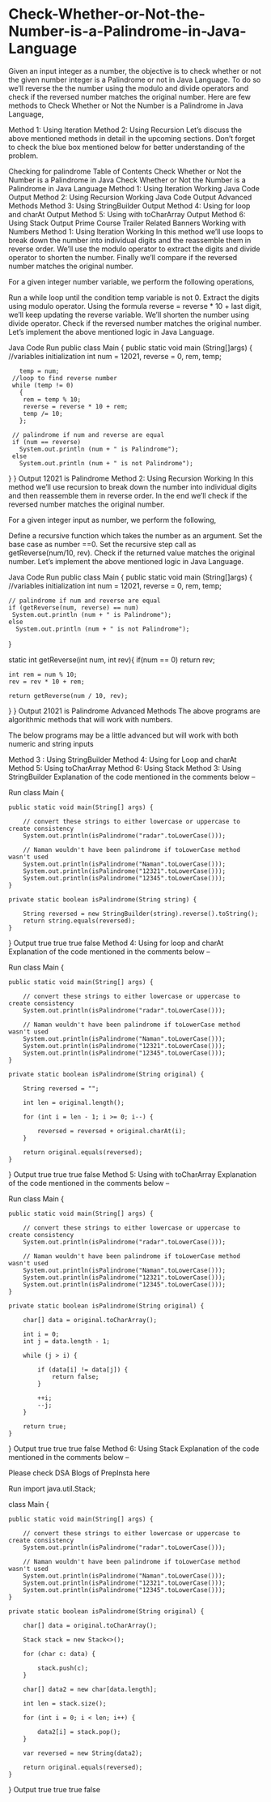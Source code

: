 # Check-Whether-or-Not-the-Number-is-a-Palindrome-in-Java-Language

Given an input integer as a number, the objective is to check whether or not the given number integer is a Palindrome or not in Java Language. To do so we’ll reverse the the number using the modulo and divide operators and check if the reversed number matches the original number. Here are few methods to Check Whether or Not the Number is a Palindrome in Java Language,

Method 1: Using Iteration
Method 2: Using Recursion
Let’s discuss the above mentioned methods in detail in the upcoming sections. Don’t forget to check the blue box mentioned below for better understanding of the problem.

Checking for palindrome
Table of Contents
Check Whether or Not the Number is a Palindrome in Java
Check Whether or Not the Number is a Palindrome in Java Language
Method 1: Using Iteration
Working
Java Code
Output
Method 2: Using Recursion
Working
Java Code
Output
Advanced Methods
Method 3: Using StringBuilder
Output
Method 4: Using for loop and charAt
Output
Method 5: Using with toCharArray
Output
Method 6: Using Stack
Output
Prime Course Trailer
Related Banners
Working with Numbers
Method 1: Using Iteration
Working
In this method we’ll use loops to break down the number into individual digits and the reassemble them in reverse order. We’ll use the modulo operator to extract the digits and divide operator to shorten the number. Finally we’ll compare if the reversed number matches the original number.

For a given integer number variable, we perform the following operations,

Run a while loop until the condition temp variable is not 0.
Extract the digits using modulo operator.
Using the formula reverse = reverse * 10 + last digit, we’ll keep updating the reverse variable.
We’ll shorten the number using divide operator.
Check if the reversed number matches the original number.
Let’s implement the above mentioned logic in Java Language.

Java Code
Run
public class Main
 {
   public static void main (String[]args)
   {
     //variables initialization
     int num = 12021, reverse = 0, rem, temp;

       temp = num;
     //loop to find reverse number
     while (temp != 0)
       {
     	rem = temp % 10;
     	reverse = reverse * 10 + rem;
     	temp /= 10;
       };

     // palindrome if num and reverse are equal
     if (num == reverse)
       System.out.println (num + " is Palindrome");
     else
       System.out.println (num + " is not Palindrome");
   }
 }
Output
12021 is Palindrome
Method 2: Using Recursion
Working
In this method we’ll use recursion to break down the number into individual digits and then reassemble them in reverse order. In the end we’ll check if the reversed number matches the original number.

For a given integer input as number, we perform the following,

Define a recursive function which takes the number as an argument.
Set the base case as number ==0.
Set the recursive step call as getReverse(num/10, rev).
Check if the returned value matches the original number.
Let’s implement the above mentioned logic in Java Language.

Java Code
Run
public class Main
{
  public static void main (String[]args)
  {
    //variables initialization
    int num = 12021, reverse = 0, rem, temp;

    // palindrome if num and reverse are equal
    if (getReverse(num, reverse) == num)
     System.out.println (num + " is Palindrome");
    else
      System.out.println (num + " is not Palindrome");
  }
  
  static int getReverse(int num, int rev){
    if(num == 0)
        return rev;
    
    int rem = num % 10;
    rev = rev * 10 + rem;
    
    return getReverse(num / 10, rev);
}
}
Output
21021 is Palindrome
Advanced Methods
The above programs are algorithmic methods that will work with numbers.

The below programs may be a little advanced but will work with both numeric and string inputs

Method 3 : Using StringBuilder
Method 4: Using for Loop and charAt
Method 5: Using toCharArray
Method 6: Using Stack
Method 3: Using StringBuilder
Explanation of the code mentioned in the comments below –

Run
class Main {

    public static void main(String[] args) {

        // convert these strings to either lowercase or uppercase to create consistency
        System.out.println(isPalindrome("radar".toLowerCase()));

        // Naman wouldn't have been palindrome if toLowerCase method wasn't used
        System.out.println(isPalindrome("Naman".toLowerCase()));
        System.out.println(isPalindrome("12321".toLowerCase()));
        System.out.println(isPalindrome("12345".toLowerCase()));
    }

    private static boolean isPalindrome(String string) {

        String reversed = new StringBuilder(string).reverse().toString();
        return string.equals(reversed);
    }
}
Output
true
true
true
false
Method 4: Using for loop and charAt
Explanation of the code mentioned in the comments below –

Run
class Main {

    public static void main(String[] args) {

        // convert these strings to either lowercase or uppercase to create consistency
        System.out.println(isPalindrome("radar".toLowerCase()));

        // Naman wouldn't have been palindrome if toLowerCase method wasn't used
        System.out.println(isPalindrome("Naman".toLowerCase()));
        System.out.println(isPalindrome("12321".toLowerCase()));
        System.out.println(isPalindrome("12345".toLowerCase()));
    }

    private static boolean isPalindrome(String original) {

        String reversed = "";

        int len = original.length();

        for (int i = len - 1; i >= 0; i--) {

            reversed = reversed + original.charAt(i);
        }

        return original.equals(reversed);
    }
}
Output
true
true
true
false
Method 5: Using with toCharArray
Explanation of the code mentioned in the comments below –

Run
class Main {

    public static void main(String[] args) {

        // convert these strings to either lowercase or uppercase to create consistency
        System.out.println(isPalindrome("radar".toLowerCase()));

        // Naman wouldn't have been palindrome if toLowerCase method wasn't used
        System.out.println(isPalindrome("Naman".toLowerCase()));
        System.out.println(isPalindrome("12321".toLowerCase()));
        System.out.println(isPalindrome("12345".toLowerCase()));
    }

    private static boolean isPalindrome(String original) {

        char[] data = original.toCharArray();

        int i = 0;
        int j = data.length - 1;

        while (j > i) {

            if (data[i] != data[j]) {
                return false;
            }

            ++i;
            --j;
        }

        return true;
    }
}
Output
true
true
true
false
Method 6: Using Stack
Explanation of the code mentioned in the comments below –

Please check DSA Blogs of PrepInsta here

Run
import java.util.Stack;

class Main {

    public static void main(String[] args) {

        // convert these strings to either lowercase or uppercase to create consistency
        System.out.println(isPalindrome("radar".toLowerCase()));

        // Naman wouldn't have been palindrome if toLowerCase method wasn't used
        System.out.println(isPalindrome("Naman".toLowerCase()));
        System.out.println(isPalindrome("12321".toLowerCase()));
        System.out.println(isPalindrome("12345".toLowerCase()));
    }

    private static boolean isPalindrome(String original) {

        char[] data = original.toCharArray();

        Stack stack = new Stack<>();

        for (char c: data) {

            stack.push(c);
        }

        char[] data2 = new char[data.length];

        int len = stack.size();

        for (int i = 0; i < len; i++) {

            data2[i] = stack.pop();
        }

        var reversed = new String(data2);

        return original.equals(reversed);
    }
}
Output
true
true
true
false
